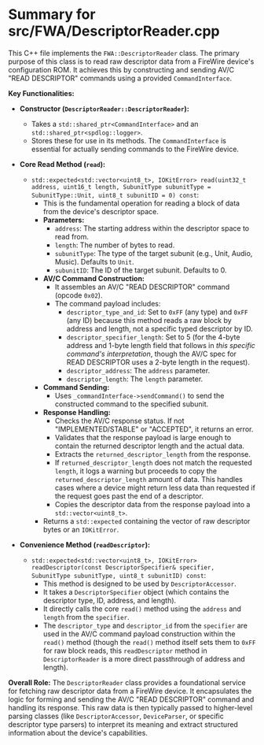 # Summary for src/FWA/DescriptorReader.cpp

This C++ file implements the `FWA::DescriptorReader` class. The primary purpose of this class is to read raw descriptor data from a FireWire device's configuration ROM. It achieves this by constructing and sending AV/C "READ DESCRIPTOR" commands using a provided `CommandInterface`.

**Key Functionalities:**

-   **Constructor (`DescriptorReader::DescriptorReader`):**
    -   Takes a `std::shared_ptr<CommandInterface>` and an `std::shared_ptr<spdlog::logger>`.
    -   Stores these for use in its methods. The `CommandInterface` is essential for actually sending commands to the FireWire device.

-   **Core Read Method (`read`):**
    -   `std::expected<std::vector<uint8_t>, IOKitError> read(uint32_t address, uint16_t length, SubunitType subunitType = SubunitType::Unit, uint8_t subunitID = 0) const`:
        -   This is the fundamental operation for reading a block of data from the device's descriptor space.
        -   **Parameters:**
            -   `address`: The starting address within the descriptor space to read from.
            -   `length`: The number of bytes to read.
            -   `subunitType`: The type of the target subunit (e.g., Unit, Audio, Music). Defaults to `Unit`.
            -   `subunitID`: The ID of the target subunit. Defaults to 0.
        -   **AV/C Command Construction:**
            -   It assembles an AV/C "READ DESCRIPTOR" command (opcode `0x02`).
            -   The command payload includes:
                -   `descriptor_type_and_id`: Set to `0xFF` (any type) and `0xFF` (any ID) because this method reads a raw block by address and length, not a specific typed descriptor by ID.
                -   `descriptor_specifier_length`: Set to 5 (for the 4-byte address and 1-byte length field that follows in *this specific command's interpretation*, though the AV/C spec for READ DESCRIPTOR uses a 2-byte length in the request).
                -   `descriptor_address`: The `address` parameter.
                -   `descriptor_length`: The `length` parameter.
        -   **Command Sending:**
            -   Uses `_commandInterface->sendCommand()` to send the constructed command to the specified subunit.
        -   **Response Handling:**
            -   Checks the AV/C response status. If not "IMPLEMENTED/STABLE" or "ACCEPTED", it returns an error.
            -   Validates that the response payload is large enough to contain the returned descriptor length and the actual data.
            -   Extracts the `returned_descriptor_length` from the response.
            -   If `returned_descriptor_length` does not match the requested `length`, it logs a warning but proceeds to copy the `returned_descriptor_length` amount of data. This handles cases where a device might return less data than requested if the request goes past the end of a descriptor.
            -   Copies the descriptor data from the response payload into a `std::vector<uint8_t>`.
        -   Returns a `std::expected` containing the vector of raw descriptor bytes or an `IOKitError`.

-   **Convenience Method (`readDescriptor`):**
    -   `std::expected<std::vector<uint8_t>, IOKitError> readDescriptor(const DescriptorSpecifier& specifier, SubunitType subunitType, uint8_t subunitID) const`:
        -   This method is designed to be used by `DescriptorAccessor`.
        -   It takes a `DescriptorSpecifier` object (which contains the descriptor type, ID, address, and length).
        -   It directly calls the core `read()` method using the `address` and `length` from the `specifier`.
        -   The `descriptor_type` and `descriptor_id` from the `specifier` are used in the AV/C command payload construction within the `read()` method (though the `read()` method itself sets them to `0xFF` for raw block reads, this `readDescriptor` method in `DescriptorReader` is a more direct passthrough of address and length).

**Overall Role:**
The `DescriptorReader` class provides a foundational service for fetching raw descriptor data from a FireWire device. It encapsulates the logic for forming and sending the AV/C "READ DESCRIPTOR" command and handling its response. This raw data is then typically passed to higher-level parsing classes (like `DescriptorAccessor`, `DeviceParser`, or specific descriptor type parsers) to interpret its meaning and extract structured information about the device's capabilities.
